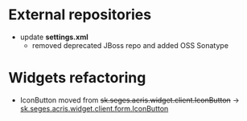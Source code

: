 # External repositories #
  * update **settings.xml**
    * removed deprecated JBoss repo and added OSS Sonatype

# Widgets refactoring #
  * IconButton moved from ~~sk.seges.acris.widget.client.IconButton~~ -> [sk.seges.acris.widget.client.form.IconButton](http://acris.googlecode.com/svn/branches/1.1.0/acris-widgets/src/main/java/sk/seges/acris/widget/client/form/IconButton.java)